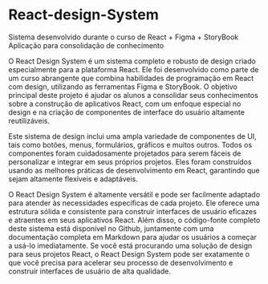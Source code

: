 # React-design-System

Sistema desenvolvido durante o curso de React + Figma + StoryBook Aplicação para consolidação de conhecimento

O React Design System é um sistema completo e robusto de design criado especialmente para a plataforma React. Ele foi desenvolvido como parte de um curso abrangente que combina habilidades de programação em React com design, utilizando as ferramentas Figma e StoryBook. O objetivo principal deste projeto é ajudar os alunos a consolidar seus conhecimentos sobre a construção de aplicativos React, com um enfoque especial no design e na criação de componentes de interface do usuário altamente reutilizáveis.

Este sistema de design inclui uma ampla variedade de componentes de UI, tais como botões, menus, formulários, gráficos e muitos outros. Todos os componentes foram cuidadosamente projetados para serem fáceis de personalizar e integrar em seus próprios projetos. Eles foram construídos usando as melhores práticas de desenvolvimento em React, garantindo que sejam altamente flexíveis e adaptáveis.

O React Design System é altamente versátil e pode ser facilmente adaptado para atender às necessidades específicas de cada projeto. Ele oferece uma estrutura sólida e consistente para construir interfaces de usuário eficazes e atraentes em seus aplicativos React. Além disso, o código-fonte completo deste sistema está disponível no Github, juntamente com uma documentação completa em Markdown para ajudar os usuários a começar a usá-lo imediatamente. Se você está procurando uma solução de design para seus projetos React, o React Design System pode ser exatamente o que você precisa para acelerar seu processo de desenvolvimento e construir interfaces de usuário de alta qualidade.
